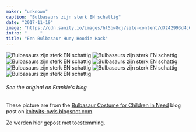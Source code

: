 ```yaml
---
maker: "unknown"
caption: "Bulbasaurs zijn sterk EN schattig"
date: "2017-11-19"
image: "https://cdn.sanity.io/images/hl5bw8cj/site-content/d7242993d4c611f4a5d48ba63b1b9a3139a1c6cd-2000x1333.jpg"
intro: "     "
title: "Een Bulbasaur Huey Hoodie Hack"
---
```


![Bulbasaurs zijn sterk EN schattig](https://posts.freesewing.org/uploads/bulbasaur_huey_1_4f299d4b87.jpg "Bulbasaurs zijn sterk EN schattig")
![Bulbasaurs zijn sterk EN schattig](https://posts.freesewing.org/uploads/bulbasaur_huey_2_6587c21b85.jpg "Bulbasaurs zijn sterk EN schattig")
![Bulbasaurs zijn sterk EN schattig](https://posts.freesewing.org/uploads/bulbasaur_huey_3_b1f5057533.jpg "Bulbasaurs zijn sterk EN schattig")
![Bulbasaurs zijn sterk EN schattig](https://posts.freesewing.org/uploads/bulbasaur_huey_4_f46df0bf35.jpg "Bulbasaurs zijn sterk EN schattig")
![Bulbasaurs zijn sterk EN schattig](https://posts.freesewing.org/uploads/bulbasaur_huey_5_e95c003b27.jpg "Bulbasaurs zijn sterk EN schattig")
![Bulbasaurs zijn sterk EN schattig](5.jpg) ![Bulbasaurs zijn sterk EN schattig](6.jpg)

<Note>

###### See the original on Frankie's blog
These picture are from the [Bulbasaur Costume for Children In Need](http://knitwits-owls.blogspot.be/2017/11/bulbasaur-costume-for-children-in-need.html) 
blog post on [knitwits-owls.blogspot.com](http://knitwits-owls.blogspot.be).

Ze werden hier gepost met toestemming.

</Note>
